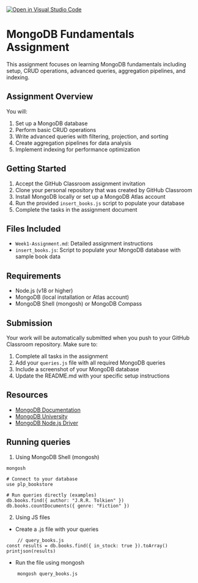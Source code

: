 [![Open in Visual Studio Code](https://classroom.github.com/assets/open-in-vscode-2e0aaae1b6195c2367325f4f02e2d04e9abb55f0b24a779b69b11b9e10269abc.svg)](https://classroom.github.com/online_ide?assignment_repo_id=19715040&assignment_repo_type=AssignmentRepo)

# MongoDB Fundamentals Assignment

This assignment focuses on learning MongoDB fundamentals including setup, CRUD operations, advanced queries, aggregation pipelines, and indexing.

## Assignment Overview

You will:

1. Set up a MongoDB database
2. Perform basic CRUD operations
3. Write advanced queries with filtering, projection, and sorting
4. Create aggregation pipelines for data analysis
5. Implement indexing for performance optimization

## Getting Started

1. Accept the GitHub Classroom assignment invitation
2. Clone your personal repository that was created by GitHub Classroom
3. Install MongoDB locally or set up a MongoDB Atlas account
4. Run the provided `insert_books.js` script to populate your database
5. Complete the tasks in the assignment document

## Files Included

- `Week1-Assignment.md`: Detailed assignment instructions
- `insert_books.js`: Script to populate your MongoDB database with sample book data

## Requirements

- Node.js (v18 or higher)
- MongoDB (local installation or Atlas account)
- MongoDB Shell (mongosh) or MongoDB Compass

## Submission

Your work will be automatically submitted when you push to your GitHub Classroom repository. Make sure to:

1. Complete all tasks in the assignment
2. Add your `queries.js` file with all required MongoDB queries
3. Include a screenshot of your MongoDB database
4. Update the README.md with your specific setup instructions

## Resources

- [MongoDB Documentation](https://docs.mongodb.com/)
- [MongoDB University](https://university.mongodb.com/)
- [MongoDB Node.js Driver](https://mongodb.github.io/node-mongodb-native/)

## Running queries

1. Using MongoDB Shell (mongosh)

```# Start the MongoDB shell
mongosh

# Connect to your database
use plp_bookstore

# Run queries directly (examples)
db.books.find({ author: "J.R.R. Tolkien" })
db.books.countDocuments({ genre: "Fiction" })

```

2. Using JS files

- Create a .js file with your queries

```
    // query_books.js
const results = db.books.find({ in_stock: true }).toArray()
printjson(results)
```

- Run the file using mongosh

```
    mongosh query_books.js
```

